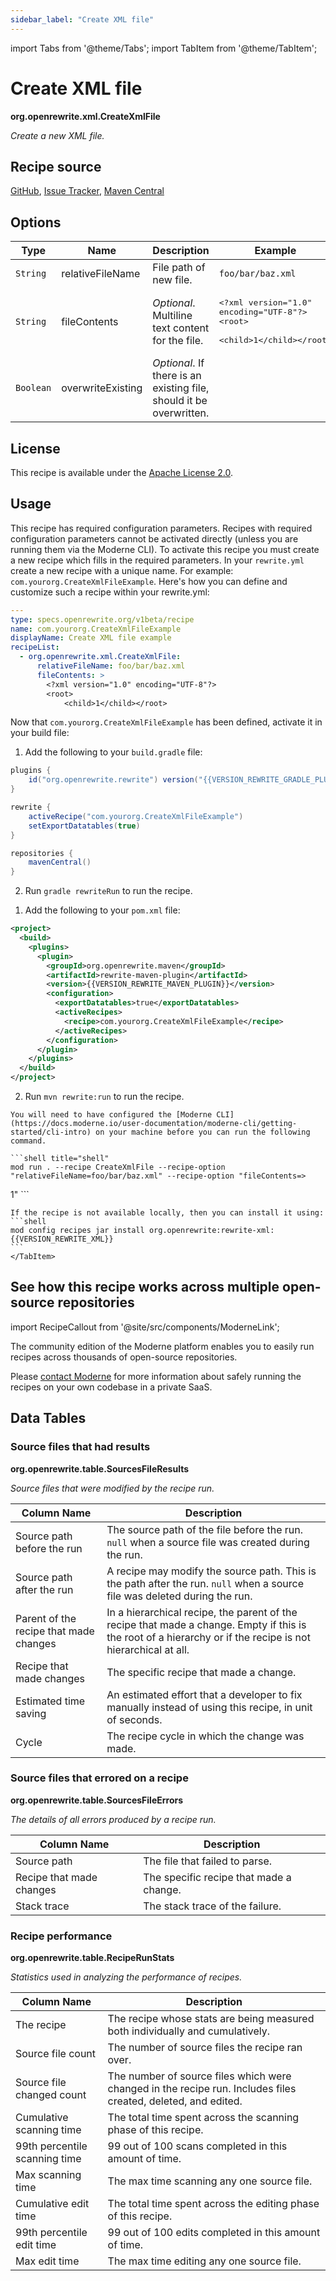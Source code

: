 ```yaml
---
sidebar_label: "Create XML file"
---
```


import Tabs from '@theme/Tabs';
import TabItem from '@theme/TabItem';

# Create XML file

**org.openrewrite.xml.CreateXmlFile**

_Create a new XML file._

## Recipe source

[GitHub](https://github.com/openrewrite/rewrite/blob/main/rewrite-xml/src/main/java/org/openrewrite/xml/CreateXmlFile.java), 
[Issue Tracker](https://github.com/openrewrite/rewrite/issues), 
[Maven Central](https://central.sonatype.com/artifact/org.openrewrite/rewrite-xml/)
## Options

| Type | Name | Description | Example |
| -- | -- | -- | -- |
| `String` | relativeFileName | File path of new file. | `foo/bar/baz.xml` |
| `String` | fileContents | *Optional*. Multiline text content for the file. | <pre>\<?xml version="1.0" encoding="UTF-8"?><br />\<root><br />    \<child>1\</child>\</root></pre> |
| `Boolean` | overwriteExisting | *Optional*. If there is an existing file, should it be overwritten. |  |

## License

This recipe is available under the [Apache License 2.0](https://www.apache.org/licenses/LICENSE-2.0).


## Usage

This recipe has required configuration parameters. Recipes with required configuration parameters cannot be activated directly (unless you are running them via the Moderne CLI). To activate this recipe you must create a new recipe which fills in the required parameters. In your `rewrite.yml` create a new recipe with a unique name. For example: `com.yourorg.CreateXmlFileExample`.
Here's how you can define and customize such a recipe within your rewrite.yml:
```yaml title="rewrite.yml"
---
type: specs.openrewrite.org/v1beta/recipe
name: com.yourorg.CreateXmlFileExample
displayName: Create XML file example
recipeList:
  - org.openrewrite.xml.CreateXmlFile:
      relativeFileName: foo/bar/baz.xml
      fileContents: >
        <?xml version="1.0" encoding="UTF-8"?>
        <root>
            <child>1</child></root>
```

Now that `com.yourorg.CreateXmlFileExample` has been defined, activate it in your build file:
<Tabs groupId="projectType">
<TabItem value="gradle" label="Gradle">

1. Add the following to your `build.gradle` file:
```groovy title="build.gradle"
plugins {
    id("org.openrewrite.rewrite") version("{{VERSION_REWRITE_GRADLE_PLUGIN}}")
}

rewrite {
    activeRecipe("com.yourorg.CreateXmlFileExample")
    setExportDatatables(true)
}

repositories {
    mavenCentral()
}
```
2. Run `gradle rewriteRun` to run the recipe.
</TabItem>
<TabItem value="maven" label="Maven">

1. Add the following to your `pom.xml` file:

```xml title="pom.xml"
<project>
  <build>
    <plugins>
      <plugin>
        <groupId>org.openrewrite.maven</groupId>
        <artifactId>rewrite-maven-plugin</artifactId>
        <version>{{VERSION_REWRITE_MAVEN_PLUGIN}}</version>
        <configuration>
          <exportDatatables>true</exportDatatables>
          <activeRecipes>
            <recipe>com.yourorg.CreateXmlFileExample</recipe>
          </activeRecipes>
        </configuration>
      </plugin>
    </plugins>
  </build>
</project>
```
2. Run `mvn rewrite:run` to run the recipe.
</TabItem>
    <TabItem value="moderne-cli" label="Moderne CLI">

    You will need to have configured the [Moderne CLI](https://docs.moderne.io/user-documentation/moderne-cli/getting-started/cli-intro) on your machine before you can run the following command.

    ```shell title="shell"
    mod run . --recipe CreateXmlFile --recipe-option "relativeFileName=foo/bar/baz.xml" --recipe-option "fileContents=>
<?xml version="1.0" encoding="UTF-8"?>
<root>
    <child>1</child></root>"
    ```

    If the recipe is not available locally, then you can install it using:
    ```shell
    mod config recipes jar install org.openrewrite:rewrite-xml:{{VERSION_REWRITE_XML}}
    ```
    </TabItem>
</Tabs>

## See how this recipe works across multiple open-source repositories

import RecipeCallout from '@site/src/components/ModerneLink';

<RecipeCallout link="https://app.moderne.io/recipes/org.openrewrite.xml.CreateXmlFile" />

The community edition of the Moderne platform enables you to easily run recipes across thousands of open-source repositories.

Please [contact Moderne](https://moderne.io/product) for more information about safely running the recipes on your own codebase in a private SaaS.
## Data Tables

### Source files that had results
**org.openrewrite.table.SourcesFileResults**

_Source files that were modified by the recipe run._

| Column Name | Description |
| ----------- | ----------- |
| Source path before the run | The source path of the file before the run. `null` when a source file was created during the run. |
| Source path after the run | A recipe may modify the source path. This is the path after the run. `null` when a source file was deleted during the run. |
| Parent of the recipe that made changes | In a hierarchical recipe, the parent of the recipe that made a change. Empty if this is the root of a hierarchy or if the recipe is not hierarchical at all. |
| Recipe that made changes | The specific recipe that made a change. |
| Estimated time saving | An estimated effort that a developer to fix manually instead of using this recipe, in unit of seconds. |
| Cycle | The recipe cycle in which the change was made. |

### Source files that errored on a recipe
**org.openrewrite.table.SourcesFileErrors**

_The details of all errors produced by a recipe run._

| Column Name | Description |
| ----------- | ----------- |
| Source path | The file that failed to parse. |
| Recipe that made changes | The specific recipe that made a change. |
| Stack trace | The stack trace of the failure. |

### Recipe performance
**org.openrewrite.table.RecipeRunStats**

_Statistics used in analyzing the performance of recipes._

| Column Name | Description |
| ----------- | ----------- |
| The recipe | The recipe whose stats are being measured both individually and cumulatively. |
| Source file count | The number of source files the recipe ran over. |
| Source file changed count | The number of source files which were changed in the recipe run. Includes files created, deleted, and edited. |
| Cumulative scanning time | The total time spent across the scanning phase of this recipe. |
| 99th percentile scanning time | 99 out of 100 scans completed in this amount of time. |
| Max scanning time | The max time scanning any one source file. |
| Cumulative edit time | The total time spent across the editing phase of this recipe. |
| 99th percentile edit time | 99 out of 100 edits completed in this amount of time. |
| Max edit time | The max time editing any one source file. |

